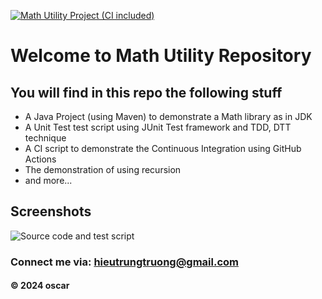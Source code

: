 [![Math Utility Project (CI included)](https://github.com/trungtruongit/math-util1/actions/workflows/maven.yml/badge.svg)](https://github.com/trungtruongit/math-util1/actions/workflows/maven.yml)

# Welcome to Math Utility Repository

## You will find in this repo the following stuff

* A Java Project (using Maven) to demonstrate a Math library as in JDK
* A Unit Test test script using JUnit Test framework and TDD, DTT technique
* A CI script to demonstrate the Continuous Integration using GitHub Actions
* The demonstration of using recursion 
* and more...

## Screenshots


![Source code and test script](https://github.com/trungtruongit/math-util1/blob/main/screenshots/SourceCodeAndUntit.png)

### Connect me via: hieutrungtruong@gmail.com

#### &#169; 2024 oscar